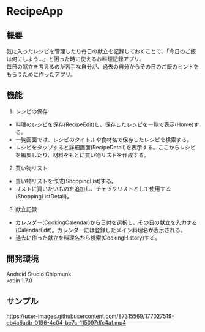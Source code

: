 # RecipeApp

## 概要　　
気に入ったレシピを管理したり毎日の献立を記録しておくことで、「今日のご飯は何にしよう...」と困った時に使えるお料理記録アプリ。   
毎日の献立を考えるのが苦手な自分が、過去の自分からその日のご飯のヒントをもらうために作ったアプリ。

## 機能
1. レシピの保存
- 料理のレシピを保存(RecipeEdit)し、保存したレシピを一覧で表示(Home)する。
- 一覧画面では、レシピのタイトルや食材名で保存したレシピを検索する。
- レシピをタップすると詳細画面(RecipeDetail)を表示する。ここからレシピを編集したり、材料をもとに買い物リストを作成する。

2. 買い物リスト
- 買い物リストを作成(ShoppingList)する。
- リストに買いたいものを追加し、チェックリストとして使用する(ShoppingListDetail)。

3. 献立記録
- カレンダー(CookingCalendar)から日付を選択し、その日の献立を入力する(CalendarEdit)。カレンダーには登録したメイン料理名が表示される。
- 過去に作った献立を料理名から検索(CookingHistory)する。

## 開発環境
Android Studio Chipmunk   
kotlin 1.7.0

## サンプル

https://user-images.githubusercontent.com/87315569/177027519-eb4a6adb-0196-4c04-be7c-115097dfc4af.mp4

